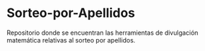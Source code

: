 # Sorteo-por-Apellidos
Repositorio donde se encuentran las herramientas de divulgación matemática relativas al sorteo por apellidos.
